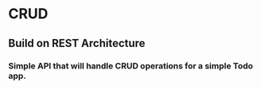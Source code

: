 # CRUD

## Build on REST Architecture

### Simple API that will handle CRUD operations for a simple Todo app.

